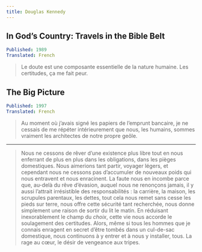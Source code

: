 ```yaml
---
title: Douglas Kennedy
---
```


## In God’s Country: Travels in the Bible Belt

``` yaml
Published: 1989
Translated: French
```

> Le doute est une composante essentielle de la nature humaine.  Les certitudes,
> ça me fait peur.

## The Big Picture

``` yaml
Published: 1997
Translated: French
```

> Au moment où j’avais signé les papiers de l’emprunt bancaire, je ne cessais de
> me répéter intérieurement que nous, les humains, sommes vraiment les architectes
> de notre propre geôle.

--------------------------------------------------------------------------------

> Nous ne cessons de rêver d’une existence plus libre tout en nous enferrant de
> plus en plus dans les obligations, dans les pièges domestiques.  Nous aimerions
> tant partir, voyager légers, et cependant nous ne cessons pas d’accumuler de
> nouveaux poids qui nous entravent et nous enracinent.  La faute nous en incombe
> parce que, au-delà du rêve d’évasion, auquel nous ne renonçons jamais, il y aussi
> l’attrait irrésistible des responsabilités : la carrière, la maison, les scrupules
> parentaux, les dettes, tout cela nous remet sans cesse les pieds sur terre, nous
> offre cette sécurité tant recherchée, nous donne simplement une raison de sortir
> du lit le matin.  En réduisant inexorablement le champ du _choix_, cette vie nous
> accorde le soulagement des certitudes.  Alors, même si tous les hommes que je
> connais enragent en secret d’être tombés dans un cul-de-sac domestique, nous
> continuons à y entrer et à nous y installer, tous.  La rage au cœur, le désir
> de vengeance aux tripes.
